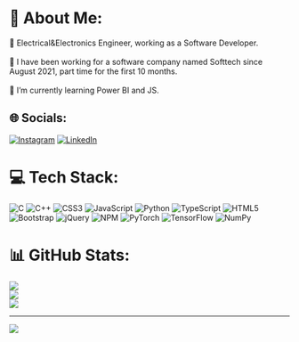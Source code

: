 # 💫 About Me:
🔭 Electrical&Electronics Engineer, working as a Software Developer.<br><br>🤝 I have been working for a software company named Softtech since August 2021, part time for the first 10 months.<br><br>🌱 I’m currently learning Power BI and JS.


## 🌐 Socials:
[![Instagram](https://img.shields.io/badge/Instagram-%23E4405F.svg?logo=Instagram&logoColor=white)](https://instagram.com/saffetramazan) [![LinkedIn](https://img.shields.io/badge/LinkedIn-%230077B5.svg?logo=linkedin&logoColor=white)](https://linkedin.com/in/saffet-ramazan-kaban) 

# 💻 Tech Stack:
![C](https://img.shields.io/badge/c-%2300599C.svg?style=flat&logo=c&logoColor=white) ![C++](https://img.shields.io/badge/c++-%2300599C.svg?style=flat&logo=c%2B%2B&logoColor=white) ![CSS3](https://img.shields.io/badge/css3-%231572B6.svg?style=flat&logo=css3&logoColor=white) ![JavaScript](https://img.shields.io/badge/javascript-%23323330.svg?style=flat&logo=javascript&logoColor=%23F7DF1E) ![Python](https://img.shields.io/badge/python-3670A0?style=flat&logo=python&logoColor=ffdd54) ![TypeScript](https://img.shields.io/badge/typescript-%23007ACC.svg?style=flat&logo=typescript&logoColor=white) ![HTML5](https://img.shields.io/badge/html5-%23E34F26.svg?style=flat&logo=html5&logoColor=white) ![Bootstrap](https://img.shields.io/badge/bootstrap-%23563D7C.svg?style=flat&logo=bootstrap&logoColor=white) ![jQuery](https://img.shields.io/badge/jquery-%230769AD.svg?style=flat&logo=jquery&logoColor=white) ![NPM](https://img.shields.io/badge/NPM-%23000000.svg?style=flat&logo=npm&logoColor=white) ![PyTorch](https://img.shields.io/badge/PyTorch-%23EE4C2C.svg?style=flat&logo=PyTorch&logoColor=white) ![TensorFlow](https://img.shields.io/badge/TensorFlow-%23FF6F00.svg?style=flat&logo=TensorFlow&logoColor=white) ![NumPy](https://img.shields.io/badge/numpy-%23013243.svg?style=flat&logo=numpy&logoColor=white)


# 📊 GitHub Stats:
![](https://github-readme-stats.vercel.app/api?username=Saffet01&theme=radical&hide_border=true&include_all_commits=false&count_private=false)<br/>
![](https://github-readme-streak-stats.herokuapp.com/?user=Saffet01&theme=radical&hide_border=true)<br/>
![](https://github-readme-stats.vercel.app/api/top-langs/?username=Saffet01&theme=radical&hide_border=true&include_all_commits=false&count_private=false&layout=compact)

---
[![](https://visitcount.itsvg.in/api?id=Saffet01&icon=0&color=5)](https://visitcount.itsvg.in)

<!-- Proudly created with GPRM ( https://gprm.itsvg.in ) -->

